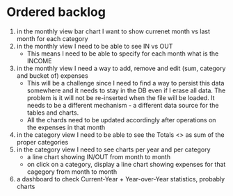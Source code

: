 # Ordered backlog
1. in the monthly view bar chart I want to show currenet month vs last month for each category
2. in the monthly view I need to be able to see IN vs OUT
    - This means I need to be able to specify for each month what is the INCOME
3. in the monthly view I need a way to add, remove and edit (sum, category and bucket of) expenses
    - This will be a challenge since I need to find a way to persist this data somewhere and it needs to stay in the DB even if I erase all data. The problem is it will not be re-inserted when the file will be loaded. It needs to be a different mechanism - a different data source for the tables and charts.
    - All the chards need to be updated accordingly after operations on the expenses in that month
4. in the category view I need to be able to see the Totals <<bucket>> as sum of the proper categories
5. in the category view I need to see charts per year and per category
    - a line chart showing IN/OUT from month to month
    - on click on a category, display a line chart showing expenses for that cagegory from month to month
6. a dashboard to check Current-Year + Year-over-Year statistics, probably charts